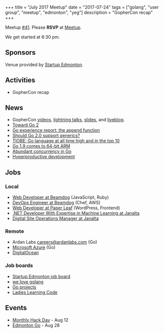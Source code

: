 +++
title = "July 2017 Meetup"
date = "2017-07-24"
tags = ["golang", "user group", "meetup", "edmonton", "yeg"]
description = "GopherCon recap"
+++

Meetup [#41](https://github.com/edmontongo/presentations/issues/68). Please **RSVP** at [Meetup](https://www.meetup.com/startupedmonton/events/241156924/).

We get started at 6:30 pm.

## Sponsors 

Venue provided by [Startup Edmonton](http://www.startupedmonton.com/).

## Activities

* GopherCon recap

## News

* GopherCon [videos](https://www.youtube.com/playlist?list=PL2ntRZ1ySWBdD9bru6IR-_WXUgJqvrtx9), [lightning talks](https://www.youtube.com/playlist?list=PL2ntRZ1ySWBfhRZj3BDOrKdHzoafHsKHU), [slides](https://github.com/gophercon/2017-talks), and [liveblog](https://about.sourcegraph.com/go/welcome-to-gophercon-2017).
* [Toward Go 2](https://blog.golang.org/toward-go2)
* [Go experience report: the append function](https://www.airs.com/blog/archives/559)
* [Should Go 2.0 support generics?](https://dave.cheney.net/2017/07/22/should-go-2-0-support-generics)
* [TIOBE: Go language at all time high and in the top 10](https://www.tiobe.com/tiobe-index/)
* [Go 1.9 comes to 64-bit ARM](https://blog.alexellis.io/go-comes-to-64bit-arm/)
* [Abundant concurrency in Go](https://hunterloftis.github.io/2017/07/14/abundant-concurrency/)
* [Hyperproductive development](http://blog.jessitron.com/2017/06/the-most-productive-circumstances-for.html)

## Jobs

### Local

* [Web Developer at Beamdog](https://www.beamdog.com/jobs/10) (JavaScript, Ruby)
* [DevOps Engineer at Beamdog](https://www.beamdog.com/jobs/11) (Chef, AWS)
* [Web Developer at Paper Leaf](https://paper-leaf.com/hiring-ft-web-developer-edmonton/) (WordPress, Frontend)
* [.NET Developer With Expertise in Machine Learning at Janalta](https://ca.indeed.com/cmp/Janalta-Interactive-Inc./jobs/Net-Developer-Expertise-Machine-Learning-345f6176f6de0c72?q=janalta)
* [Digital Site Operations Manager at Janalta](https://ca.indeed.com/cmp/Janalta-Interactive-Inc./jobs/Digital-Site-Operation-Manager-1ff9bc6930376aba?q=janalta)

### Remote

* Ardan Labs [careers@ardanlabs.com](mailto:careers@ardanlabs.com) (Go)
* [Microsoft Azure](https://careers.microsoft.com/jobdetails.aspx?ss=&pg=0&so=&rw=1&jid=290815&jlang=EN&pp=SS) (Go)
* [DigitalOcean](https://www.digitalocean.com/company/careers/#current-openings)

### Job boards

* [Startup Edmonton job board](http://www.startupedmonton.com/job-board/)
* [we love golang](https://www.welovegolang.com/)
* [Go projects](http://www.golangprojects.com/)
* [Ladies Learning Code](http://jobs.ladieslearningcode.com/)

## Events

* [Monthly Hack Day](https://www.meetup.com/startupedmonton/events/240402106/) - Aug 12
* [Edmonton Go](https://www.meetup.com/startupedmonton/events/mtqsmnywlblc/) - Aug 28
